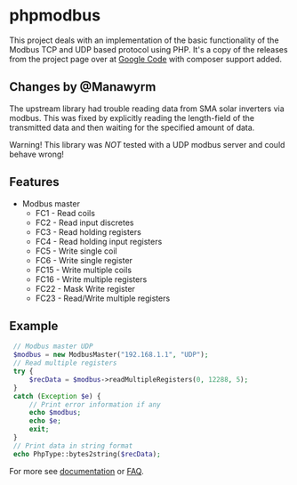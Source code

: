 phpmodbus
=========
This project deals with an implementation of the basic functionality of the Modbus TCP and UDP based protocol using PHP.
It's a copy of the releases from the project page over at [Google Code](https://code.google.com/p/phpmodbus/) with
composer support added.

Changes by @Manawyrm
-------
The upstream library had trouble reading data from SMA solar inverters via modbus. 
This was fixed by explicitly reading the length-field of the transmitted data and then waiting for the specified amount of data.

Warning! This library was _NOT_ tested with a UDP modbus server and could behave wrong!

Features
--------

* Modbus master
    * FC1 - Read coils
    * FC2 - Read input discretes
    * FC3 - Read holding registers
    * FC4 - Read holding input registers
    * FC5 - Write single coil
    * FC6 - Write single register
    * FC15 - Write multiple coils
    * FC16 - Write multiple registers
    * FC22 - Mask Write register
    * FC23 - Read/Write multiple registers

Example
-------

```php
 // Modbus master UDP
 $modbus = new ModbusMaster("192.168.1.1", "UDP");
 // Read multiple registers
 try {
     $recData = $modbus->readMultipleRegisters(0, 12288, 5);
 }
 catch (Exception $e) {
     // Print error information if any
     echo $modbus;
     echo $e;
     exit;
 }
 // Print data in string format
 echo PhpType::bytes2string($recData);
```

For more see [documentation][] or [FAQ][].

[documentation]: https://code.google.com/p/phpmodbus/downloads/list
[FAQ]: https://code.google.com/p/phpmodbus/wiki/FAQ
